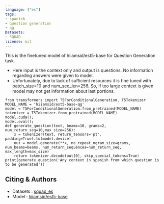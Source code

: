 ```yaml
---
language: ["es"]
tags:
- spanish
- question generation
- qg
Datasets:
- SQUAD
license: mit
---
```

This is the finetuned model of hiiamsid/est5-base for Question Generation task.
* Here input is the context only and output is questions. No information regarding answers were given to model. 
* Unfortunately, due to lack of sufficient resources it is fine tuned with batch_size=10 and num_seq_len=256. So, if too large context is given model may not get information about last portions.

```
from transformers import T5ForConditionalGeneration, T5Tokenizer
MODEL_NAME = 'hiiamsid/est5-base-qg'
model = T5ForConditionalGeneration.from_pretrained(MODEL_NAME)
tokenizer = T5Tokenizer.from_pretrained(MODEL_NAME)
model.cuda();
model.eval();
def generate_question(text, beams=10, grams=2, num_return_seq=10,max_size=256):
    x = tokenizer(text, return_tensors='pt', padding=True).to(model.device)
    out = model.generate(**x, no_repeat_ngram_size=grams, num_beams=beams, num_return_sequences=num_return_seq, max_length=max_size)
    return tokenizer.decode(out[0], skip_special_tokens=True)
print(generate_question('Any context in spanish from which question is to be generated'))

```

## Citing & Authors
- Datasets : [squad_es](https://huggingface.co/datasets/squad_es)
- Model : [hiiamsid/est5-base](hiiamsid/est5-base)